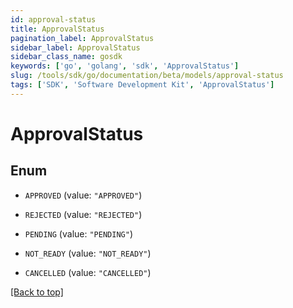 ```yaml
---
id: approval-status
title: ApprovalStatus
pagination_label: ApprovalStatus
sidebar_label: ApprovalStatus
sidebar_class_name: gosdk
keywords: ['go', 'golang', 'sdk', 'ApprovalStatus'] 
slug: /tools/sdk/go/documentation/beta/models/approval-status
tags: ['SDK', 'Software Development Kit', 'ApprovalStatus']
---
```


# ApprovalStatus

## Enum


* `APPROVED` (value: `"APPROVED"`)

* `REJECTED` (value: `"REJECTED"`)

* `PENDING` (value: `"PENDING"`)

* `NOT_READY` (value: `"NOT_READY"`)

* `CANCELLED` (value: `"CANCELLED"`)


[[Back to top]](#) 


